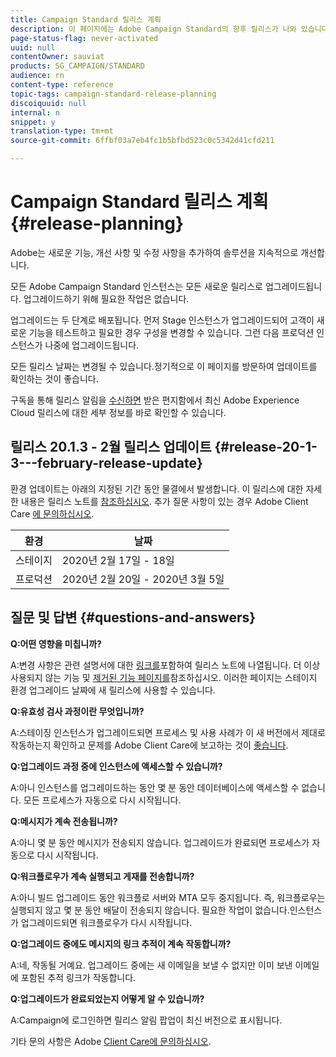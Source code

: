 ```yaml
---
title: Campaign Standard 릴리스 계획
description: 이 페이지에는 Adobe Campaign Standard의 향후 릴리스가 나와 있습니다.
page-status-flag: never-activated
uuid: null
contentOwner: sauviat
products: SG_CAMPAIGN/STANDARD
audience: rn
content-type: reference
topic-tags: campaign-standard-release-planning
discoiquuid: null
internal: n
snippet: y
translation-type: tm+mt
source-git-commit: 6ffbf03a7eb4fc1b5bfbd523c0c5342d41cfd211

---
```



# Campaign Standard 릴리스 계획 {#release-planning}

Adobe는 새로운 기능, 개선 사항 및 수정 사항을 추가하여 솔루션을 지속적으로 개선합니다.

모든 Adobe Campaign Standard 인스턴스는 모든 새로운 릴리스로 업그레이드됩니다. 업그레이드하기 위해 필요한 작업은 없습니다.

업그레이드는 두 단계로 배포됩니다. 먼저 Stage 인스턴스가 업그레이드되어 고객이 새로운 기능을 테스트하고 필요한 경우 구성을 변경할 수 있습니다. 그런 다음 프로덕션 인스턴스가 나중에 업그레이드됩니다.

모든 릴리스 날짜는 변경될 수 있습니다.정기적으로 이 페이지를 방문하여 업데이트를 확인하는 것이 좋습니다.

구독을 통해 릴리스 알림을 [수신하면](https://www.adobe.com/subscription/priority-product-update.html) 받은 편지함에서 최신 Adobe Experience Cloud 릴리스에 대한 세부 정보를 바로 확인할 수 있습니다.

## 릴리스 20.1.3 - 2월 릴리스 업데이트 {#release-20-1-3---february-release-update}

환경 업데이트는 아래의 지정된 기간 동안 물결에서 발생합니다. 이 릴리스에 대한 자세한 내용은 릴리스 노트를 [참조하십시오](../../rn/using/release-notes.md). 추가 질문 사항이 있는 경우 Adobe Client Care [에 문의하십시오](https://support.neolane.net/webApp/extranetLogin).

<table> 
 <thead> 
  <tr> 
   <th> 환경<br /> </th> 
   <th> 날짜<br /> </th> 
  </tr> 
 </thead> 
 <tbody> 
  <tr> 
   <td> 스테이지<br /> </td> 
   <td> 2020년 2월 17일 - 18일<br /> </td> 
  </tr> 
  <tr> 
   <td> 프로덕션<br /> </td> 
   <td> 2020년 2월 20일 - 2020년 3월 5일<br /> </td> 
  </tr> 
 </tbody> 
</table>



## 질문 및 답변 {#questions-and-answers}

**Q:어떤 영향을 미칩니까?**

A:변경 사항은 관련 설명서에 대한 [링크를](../../rn/using/release-notes.md)포함하여 릴리스 노트에 나열됩니다. 더 이상 사용되지 않는 기능 및 [제거된 기능 페이지를](https://helpx.adobe.com/campaign/kb/acs-deprecated-and-removed-features.html)참조하십시오. 이러한 페이지는 스테이지 환경 업그레이드 날짜에 새 릴리스에 사용할 수 있습니다.

**Q:유효성 검사 과정이란 무엇입니까?**

A:스테이징 인스턴스가 업그레이드되면 프로세스 및 사용 사례가 이 새 버전에서 제대로 작동하는지 확인하고 문제를 Adobe Client Care에 보고하는 것이 [좋습니다](https://support.neolane.net/webApp/extranetLogin).

**Q:업그레이드 과정 중에 인스턴스에 액세스할 수 있습니까?**

A:아니 인스턴스를 업그레이드하는 동안 몇 분 동안 데이터베이스에 액세스할 수 없습니다. 모든 프로세스가 자동으로 다시 시작됩니다.

**Q:메시지가 계속 전송됩니까?**

A:아니 몇 분 동안 메시지가 전송되지 않습니다. 업그레이드가 완료되면 프로세스가 자동으로 다시 시작됩니다.

**Q:워크플로우가 계속 실행되고 게재를 전송합니까?**

A:아니 빌드 업그레이드 동안 워크플로 서버와 MTA 모두 중지됩니다. 즉, 워크플로우는 실행되지 않고 몇 분 동안 배달이 전송되지 않습니다. 필요한 작업이 없습니다.인스턴스가 업그레이드되면 워크플로우가 다시 시작됩니다.

**Q:업그레이드 중에도 메시지의 링크 추적이 계속 작동합니까?**

A:네, 작동될 거예요. 업그레이드 중에는 새 이메일을 보낼 수 없지만 이미 보낸 이메일에 포함된 추적 링크가 작동합니다.

**Q:업그레이드가 완료되었는지 어떻게 알 수 있습니까?**

A:Campaign에 로그인하면 릴리스 알림 팝업이 최신 버전으로 표시됩니다.

기타 문의 사항은 Adobe [Client Care에 문의하십시오](https://support.neolane.net/webApp/extranetLogin).